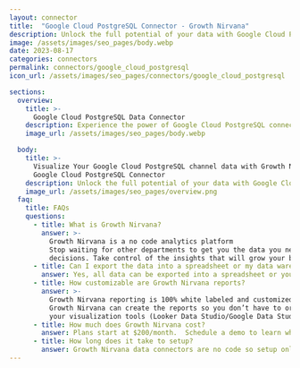 ```yaml
---
layout: connector
title:  "Google Cloud PostgreSQL Connector - Growth Nirvana"
description: Unlock the full potential of your data with Google Cloud PostgreSQL. Build robust, scalable, and secure applications with ease. Leverage the advanced features of PostgreSQL and the scalability of Google Cloud to handle your most demanding workloads. Increase productivity, reduce costs, and accelerate innovation with Google Cloud PostgreSQL.
image: /assets/images/seo_pages/body.webp
date: 2023-08-17
categories: connectors
permalink: connectors/google_cloud_postgresql
icon_url: /assets/images/seo_pages/connectors/google_cloud_postgresql

sections:
  overview:
    title: >-
      Google Cloud PostgreSQL Data Connector
    description: Experience the power of Google Cloud PostgreSQL connector. Seamlessly manage and scale your relational databases with the reliability, performance, and security of Google Cloud. Unlock new possibilities for your applications with flexible data modeling, transaction support, and advanced querying capabilities. Boost productivity, gain actionable insights, and ensure business continuity with Google Cloud PostgreSQL.
    image_url: /assets/images/seo_pages/body.webp

  body:
    title: >-
      Visualize Your Google Cloud PostgreSQL channel data with Growth Nirvana's
      Google Cloud PostgreSQL Connector
    description: Unlock the full potential of your data with Google Cloud PostgreSQL. Build robust, scalable, and secure applications with ease. Leverage the advanced features of PostgreSQL and the scalability of Google Cloud to handle your most demanding workloads. Increase productivity, reduce costs, and accelerate innovation with Google Cloud PostgreSQL.
    image_url: /assets/images/seo_pages/overview.png
  faq:
    title: FAQs
    questions:
      - title: What is Growth Nirvana?
        answer: >-
          Growth Nirvana is a no code analytics platform 
          Stop waiting for other departments to get you the data you need to make critical business 
          decisions. Take control of the insights that will grow your business.
      - title: Can I export the data into a spreadsheet or my data warehouse?
        answer: Yes, all data can be exported into a spreadsheet or your data warehouse (Google BigQuery, AWS, Snowflake, Azure, etc)
      - title: How customizable are Growth Nirvana reports?
        answer: >-
          Growth Nirvana reporting is 100% white labeled and customized to your specifications.
          Growth Nirvana can create the reports so you don’t have to or you can connect
          your visualization tools (Looker Data Studio/Google Data Studio, Tableau, PowerBI, etc) to Growth Nirvana.
      - title: How much does Growth Nirvana cost?
        answer: Plans start at $200/month.  Schedule a demo to learn what plan is best for you.
      - title: How long does it take to setup?
        answer: Growth Nirvana data connectors are no code so setup only requires a few clicks.
---
```

